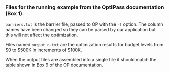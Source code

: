 ### Files for the running example from the OptiPass documentation (Box 1).

`barriers.txt` is the barrier file, passed to OP with the `-f` option.  The
column names have been changed so they can be parsed by our application but
this will not affect the optimization.

Files named `output_n.txt` are the optimization results for budget levels
from \$0 to \$500K in increments of \$100K.

When the output files are assembled into a single file it should match
the table shown in Box 9 of the OP documentation.

